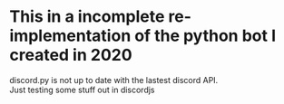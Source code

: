 # This in a incomplete re-implementation of the python bot I created in 2020

discord.py is not up to date with the lastest discord API.  
Just testing some stuff out in discordjs
